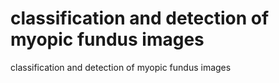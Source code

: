 # classification and detection of myopic fundus images
classification and detection of myopic fundus images

